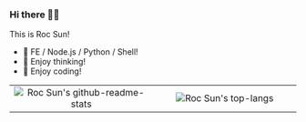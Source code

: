 ### Hi there 👋🏻

This is Roc Sun!



- 🔭 FE / Node.js / Python / Shell!
- 💬 Enjoy thinking!
- 🤔 Enjoy coding!

<!--
**moonlitusun/moonlitusun** is a ✨ _special_ ✨ repository because its `README.md` (this file) appears on your GitHub profile.

Here are some ideas to get you started:

- 🔭 I’m currently working on ...
- 🌱 I’m currently learning ...
- 👯 I’m looking to collaborate on ...
- 🤔 I’m looking for help with ...
- 💬 Ask me about ...
- 📫 How to reach me: ...
- 😄 Pronouns: ...
- ⚡ Fun fact: ...
-->

<table>
  <body>
    <tr>
      <td width="50%" align="center">
        <img alt="Roc Sun's github-readme-stats" src="https://github-readme-stats.vercel.app/api?username=moonlitusun&show_icons=true&theme=radical&count_private=true&random=2" />
      </td>
      <td width="50%" align="center">
        <img alt="Roc Sun's top-langs" src="https://github-readme-stats.vercel.app/api/top-langs/?username=moonlitusun&theme=vision-friendly-dark&layout=compact&random=2" />
      </td>
    </tr>
  </body>
</table>
